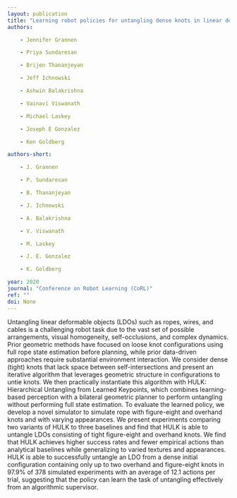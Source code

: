 ```yaml
---
layout: publication
title: "Learning robot policies for untangling dense knots in linear deformable structures"
authors:

    - Jennifer Grannen

    - Priya Sundaresan

    - Brijen Thananjeyan

    - Jeff Ichnowski

    - Ashwin Balakrishna

    - Vainavi Viswanath

    - Michael Laskey

    - Joseph E Gonzalez

    - Ken Goldberg

authors-short:

    - J. Grannen

    - P. Sundaresan

    - B. Thananjeyan

    - J. Ichnowski

    - A. Balakrishna

    - V. Viswanath

    - M. Laskey

    - J. E. Gonzalez

    - K. Goldberg

year: 2020
journal: "Conference on Robot Learning (CoRL)"
ref: ""
doi: None
---
```


Untangling linear deformable objects (LDOs) such as ropes, wires, and cables is a challenging robot task due to the vast set of possible arrangements, visual homogeneity, self-occlusions, and complex dynamics. Prior geometric methods have focused on loose knot configurations using full rope state estimation before planning, while prior data-driven approaches require substantial environment interaction. We consider dense (tight) knots that lack space between self-intersections and present an iterative algorithm that leverages geometric structure in configurations to untie knots. We then practically instantiate this algorithm with HULK: Hierarchical Untangling from Learned Keypoints, which combines learning-based perception with a bilateral geometric planner to perform untangling without performing full state estimation. To evaluate the learned policy, we develop a novel simulator to simulate rope with figure-eight and overhand knots and with varying appearances. We present experiments comparing two variants of HULK to three baselines and find that HULK is able to untangle LDOs consisting of tight figure-eight and overhand knots. We find that HULK achieves higher success rates and fewer empirical actions than analytical baselines while generalizing to varied textures and appearances. HULK is able to successfully untangle an LDO from a dense initial configuration containing only up to two overhand and figure-eight knots in 97.9% of 378 simulated experiments with an average of 12.1 actions per trial, suggesting that the policy can learn the task of untangling effectively from an algorithmic supervisor.
    